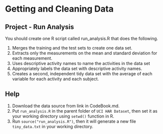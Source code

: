 # Getting and Cleaning Data

## Project - Run Analysis

You should create one R script called run_analysis.R that does the following.
1. Merges the training and the test sets to create one data set.
2. Extracts only the measurements on the mean and standard deviation for each measurement.
3. Uses descriptive activity names to name the activities in the data set
4. Appropriately labels the data set with descriptive activity names.
5. Creates a second, independent tidy data set with the average of each variable for each activity and each subject.

## Help 

1. Download the data source from link in CodeBook.md. 
2. Put ```run_analysis.R``` in the parent folder of ```UCI HAR Dataset```, then set it as your working directory using ```setwd()``` function in R.
3. Run ```source("run_analysis.R")```, then it will generate a new file ```tiny_data.txt``` in your working directory.



